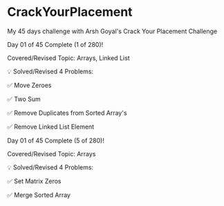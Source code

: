 # CrackYourPlacement
My 45 days challenge with Arsh Goyal's Crack Your Placement Challenge


Day 01 of 45 Complete (1 of 280)!

Covered/Revised Topic: Arrays, Linked List

💡 Solved/Revised 4 Problems:


✅ Move Zeroes

✅ Two Sum

✅ Remove Duplicates from Sorted Array's

✅ Remove Linked List Element



Day 01 of 45 Complete (5 of 280)!

Covered/Revised Topic: Arrays

💡 Solved/Revised 4 Problems:


✅ Set Matrix Zeros 

✅ Merge Sorted Array 
